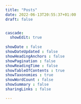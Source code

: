 ```yaml
---
title: "Posts"
date: 2022-06-13T20:55:37+01:00
draft: false


cascade:
  showEdit: true
  
showDate : false
showDateUpdated : false
showHeadingAnchors : false
showPagination : false
showReadingTime : false
showTableOfContents : true
showTaxonomies : true 
showWordCount : false
showSummary : false
sharingLinks : false

---
```


